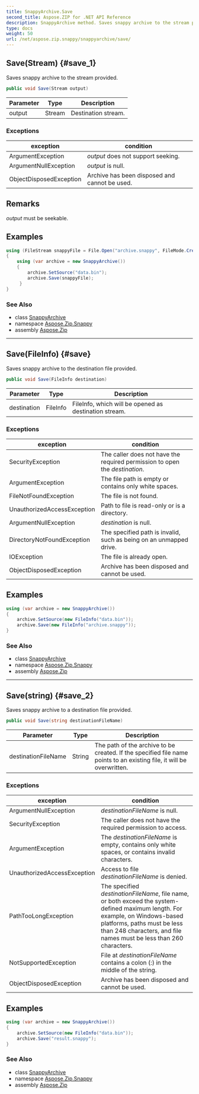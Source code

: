 ```yaml
---
title: SnappyArchive.Save
second_title: Aspose.ZIP for .NET API Reference
description: SnappyArchive method. Saves snappy archive to the stream provided
type: docs
weight: 50
url: /net/aspose.zip.snappy/snappyarchive/save/
---
```

## Save(Stream) {#save_1}

Saves snappy archive to the stream provided.

```csharp
public void Save(Stream output)
```

| Parameter | Type | Description |
| --- | --- | --- |
| output | Stream | Destination stream. |

### Exceptions

| exception | condition |
| --- | --- |
| ArgumentException | *output* does not support seeking. |
| ArgumentNullException | *output* is null. |
| ObjectDisposedException | Archive has been disposed and cannot be used. |

## Remarks

*output* must be seekable.

## Examples

```csharp
using (FileStream snappyFile = File.Open("archive.snappy", FileMode.Create))
{
    using (var archive = new SnappyArchive())
    {
        archive.SetSource("data.bin");
        archive.Save(snappyFile);
     }
}
```

### See Also

* class [SnappyArchive](../)
* namespace [Aspose.Zip.Snappy](../../snappyarchive/)
* assembly [Aspose.Zip](../../../)

---

## Save(FileInfo) {#save}

Saves snappy archive to the destination file provided.

```csharp
public void Save(FileInfo destination)
```

| Parameter | Type | Description |
| --- | --- | --- |
| destination | FileInfo | FileInfo, which will be opened as destination stream. |

### Exceptions

| exception | condition |
| --- | --- |
| SecurityException | The caller does not have the required permission to open the *destination*. |
| ArgumentException | The file path is empty or contains only white spaces. |
| FileNotFoundException | The file is not found. |
| UnauthorizedAccessException | Path to file is read-only or is a directory. |
| ArgumentNullException | *destination* is null. |
| DirectoryNotFoundException | The specified path is invalid, such as being on an unmapped drive. |
| IOException | The file is already open. |
| ObjectDisposedException | Archive has been disposed and cannot be used. |

## Examples

```csharp
using (var archive = new SnappyArchive()) 
{
    archive.SetSource(new FileInfo("data.bin"));
    archive.Save(new FileInfo("archive.snappy"));
}
```

### See Also

* class [SnappyArchive](../)
* namespace [Aspose.Zip.Snappy](../../snappyarchive/)
* assembly [Aspose.Zip](../../../)

---

## Save(string) {#save_2}

Saves snappy archive to a destination file provided.

```csharp
public void Save(string destinationFileName)
```

| Parameter | Type | Description |
| --- | --- | --- |
| destinationFileName | String | The path of the archive to be created. If the specified file name points to an existing file, it will be overwritten. |

### Exceptions

| exception | condition |
| --- | --- |
| ArgumentNullException | *destinationFileName* is null. |
| SecurityException | The caller does not have the required permission to access. |
| ArgumentException | The *destinationFileName* is empty, contains only white spaces, or contains invalid characters. |
| UnauthorizedAccessException | Access to file *destinationFileName* is denied. |
| PathTooLongException | The specified *destinationFileName*, file name, or both exceed the system-defined maximum length. For example, on Windows-based platforms, paths must be less than 248 characters, and file names must be less than 260 characters. |
| NotSupportedException | File at *destinationFileName* contains a colon (:) in the middle of the string. |
| ObjectDisposedException | Archive has been disposed and cannot be used. |

## Examples

```csharp
using (var archive = new SnappyArchive()) 
{
    archive.SetSource(new FileInfo("data.bin"));
    archive.Save("result.snappy");
}
```

### See Also

* class [SnappyArchive](../)
* namespace [Aspose.Zip.Snappy](../../snappyarchive/)
* assembly [Aspose.Zip](../../../)


